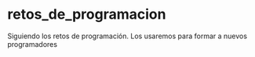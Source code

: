 # retos_de_programacion
Siguiendo los retos de programación. Los usaremos para formar a nuevos programadores
